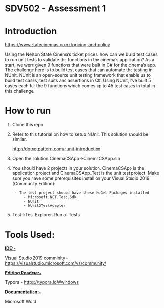 # SDV502 - Assessment 1

# Introduction
https://www.statecinemas.co.nz/pricing-and-policy

Using the Nelson State Cinema’s ticket prices, how can we build test cases to run unit tests to validate the functions in the cinema’s application? As a start, we were given 9 functions that were built in C# for the cinema’s app. The challenge here is to build test cases that can automate the testing in NUnit. 
NUnit is an open-source unit testing framework that enable us to build test cases, test suits and assertions in C#. Using NUnit, I’ve built 5 cases each for the 9 functions which comes up to 45 test cases in total in this challenge.

# How to run
1. Clone this repo 

2. Refer to this tutorial on how to setup NUnit. This solution should be similar.

    http://dotnetpattern.com/nunit-introduction

3. Open the solution CinemaCSApp->CinemaCSApp.sln

4. You should have 2 projects in your solution. CinemaCSApp is the application project and CinemaCSApp_Test is the unit test project. 
    Make sure you have some prerequisites install on your Visual Studio 2019 (Community Edition):

        - The test project should have these NuGet Packages installed
            - Microsoft.NET.Test.Sdk
            - NUnit
            - NUnit3TestAdapter

5. Test->Test Explorer. Run all Tests

# Tools Used:

<u>**IDE:-**</u>

Visual Studio 2019 comminity - https://visualstudio.microsoft.com/vs/community/

<u>**Editing Readme:-**</u>

Typora - https://typora.io/#windows

<u>**Documentation:-**</u>

Microsoft Word
